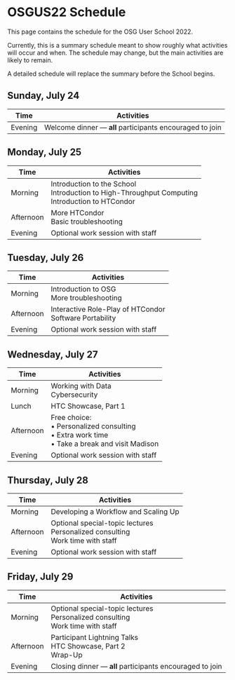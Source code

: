 # OSGUS22 Schedule

This page contains the schedule for the OSG User School 2022.

Currently, this is a summary schedule meant to show roughly what activities will occur and when.
The schedule may change, but the main activities are likely to remain.

A detailed schedule will replace the summary before the School begins.

## Sunday, July 24

| Time | Activities |
| --- | --- |
| Evening | Welcome dinner &mdash; **all** participants encouraged to join |

## Monday, July 25

| Time | Activities |
| --- | --- |
| Morning | Introduction to the School<br>Introduction to High-Throughput Computing<br>Introduction to HTCondor |
| Afternoon | More HTCondor<br>Basic troubleshooting |
| Evening | Optional work session with staff |

## Tuesday, July 26

| Time | Activities |
| --- | --- |
| Morning | Introduction to OSG<br>More troubleshooting |
| Afternoon | Interactive Role-Play of HTCondor<br>Software Portability |
| Evening | Optional work session with staff |

## Wednesday, July 27

| Time | Activities |
| --- | --- |
| Morning | Working with Data<br>Cybersecurity |
| Lunch | HTC Showcase, Part 1 |
| Afternoon | Free choice:<br>&bull; Personalized consulting<br>&bull; Extra work time<br>&bull; Take a break and visit Madison |
| Evening | Optional work session with staff |

## Thursday, July 28

| Time | Activities |
| --- | --- |
| Morning | Developing a Workflow and Scaling Up |
| Afternoon | Optional special-topic lectures<br>Personalized consulting<br>Work time with staff |
| Evening | Optional work session with staff |

## Friday, July 29

| Time | Activities |
| --- | --- |
| Morning | Optional special-topic lectures<br>Personalized consulting<br>Work time with staff |
| Afternoon | Participant Lightning Talks<br>HTC Showcase, Part 2<br>Wrap-Up |
| Evening | Closing dinner &mdash; **all** participants encouraged to join |
